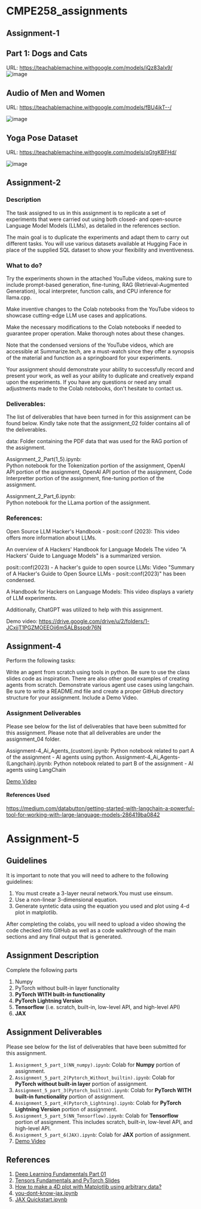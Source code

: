 # CMPE258_assignments

## Assignment-1
## Part 1: Dogs and Cats
URL: https://teachablemachine.withgoogle.com/models/iQz83aIx9/
 ![image](https://github.com/ruchithareddy269/CMPE258_assignments/assets/64256985/421e67c4-3d50-49c5-bd62-cc3d22a32de0)





##  Audio of Men and Women
URL: https://teachablemachine.withgoogle.com/models/fBU4ikT--/

![image](https://github.com/ruchithareddy269/CMPE258_assignments/assets/64256985/54a8eebf-9abc-40bf-ad38-6828b9614496)





##  Yoga Pose Dataset
URL: https://teachablemachine.withgoogle.com/models/qGtgKBFHd/

![image](https://github.com/ruchithareddy269/CMPE258_assignments/assets/64256985/c2b4fe7e-31cc-4c0e-b74e-9208d0703ff8)


## Assignment-2

### Description
The task assigned to us in this assignment is to replicate a set of experiments that were carried out using both closed- and open-source Language Model Models (LLMs), as detailed in the references section.

The main goal is to duplicate the experiments and adapt them to carry out different tasks. You will use various datasets available at Hugging Face in place of the supplied SQL dataset to show your flexibility and inventiveness.

### What to do?
Try the experiments shown in the attached YouTube videos, making sure to include prompt-based generation, fine-tuning, RAG (Retrieval-Augmented Generation), local interpreter, function calls, and CPU inference for llama.cpp.

Make inventive changes to the Colab notebooks from the YouTube videos to showcase cutting-edge LLM use cases and applications.

Make the necessary modifications to the Colab notebooks if needed to guarantee proper operation. Make thorough notes about these changes.

Note that the condensed versions of the YouTube videos, which are accessible at Summarize.tech, are a must-watch since they offer a synopsis of the material and function as a springboard for your experiments.

Your assignment should demonstrate your ability to successfully record and present your work, as well as your ability to duplicate and creatively expand upon the experiments. If you have any questions or need any small adjustments made to the Colab notebooks, don't hesitate to contact us.

### Deliverables:
The list of deliverables that have been turned in for this assignment can be found below. Kindly take note that the assignment_02 folder contains all of the deliverables.

data: Folder containing the PDF data that was used for the RAG portion of the assignment.

Assignment_2_Part(1_5).ipynb:  
Python notebook for the Tokenization portion of the assignment, OpenAI API portion of the assignment, OpenAI API portion of the assignment, Code Interpretter portion of the assignment, fine-tuning portion of the assignment.

Assignment_2_Part_6.ipynb:  
Python notebook for the LLama portion of the assignment.
### References:

Open Source LLM Hacker's Handbook - posit::conf (2023): This video offers more information about LLMs.

An overview of A Hackers' Handbook for Language Models The video "A Hackers' Guide to Language Models" is a summarized version.

posit::conf(2023) - A hacker's guide to open source LLMs: Video "Summary of A Hacker's Guide to Open Source LLMs - posit::conf(2023)" has been condensed.

A Handbook for Hackers on Language Models: This video displays a variety of LLM experiments.

Additionally, ChatGPT was utilized to help with this assignment.

Demo video: https://drive.google.com/drive/u/2/folders/1-JCxjjT1PGZMOEEOii6mSALBsspdr76N

## Assignment-4


Perform the following tasks:

Write an agent from scratch using tools in python. Be sure to use the class slides code as inspiration. There are also other good examples of creating agents from scratch.
Demonstrate various agent use cases using langchain.
Be sure to write a README.md file and create a proper GitHub directory structure for your assignment. Include a Demo Video.

### Assignment Deliverables
Please see below for the list of deliverables that have been submitted for this assignment. Please note that all deliverables are under the assignment_04 folder.

Assignment-4_Ai_Agents_(custom).ipynb: Python notebook related to part A of the assignment - AI agents using python.
Assignment-4_Ai_Agents-(Langchain).ipynb: Python notebook related to part B of the assignment - AI agents using LangChain

[Demo Video](https://drive.google.com/file/d/1anojDtKwFBLf0YQRtIuHM580ZnKzgeRR/view?usp=sharing)
#### References Used
https://medium.com/databutton/getting-started-with-langchain-a-powerful-tool-for-working-with-large-language-models-286419ba0842

# Assignment-5

##  Guidelines

It is important to note that you will need to adhere to the following guidelines:

1. You must create a 3-layer neural network.You must use einsum.
2. Use a non-linear 3-dimensional equation.
4. Generate syntetic data using the equation you used and plot using 4-d plot in matplotlib.

After completing the colabs, you will need to upload a video showing the code checked into GitHub as well as a code walkthrough of the main sections and any final output that is generated.

## Assignment Description

Complete the following parts

1. Numpy
2. PyTorch without built-in layer functionality
3. **PyTorch WITH built-in functionality**
4. **PyTorch Lightning Version**
5. **Tensorflow** (i.e. scratch, built-in, low-level API, and high-level API)
6. **JAX**

## Assignment Deliverables

Please see below for the list of deliverables that have been submitted for this assignment.


1. `Assignment_5_part_1(NN_numpy).ipynb`: Colab for **Numpy** portion of assignment.
2. `Assignment_5_part_2(Pytorch_Without_builtin).ipynb`: Colab for **PyTorch without built-in layer** portion of assignment.
3. `Assignment_5_part_3(Pytorch_builtin).ipynb`: Colab for **PyTorch WITH built-in functionality** portion of assignment.
4. `Assignment_5_part_4(Pytorch_Lightning).ipynb`: Colab for **PyTorch Lightning Version** portion of assignment.
5. `Assignment_5_part_5(NN_Tensorflow).ipynb`: Colab for **Tensorflow** portion of assignment. This includes scratch, built-in, low-level API, and high-level API.
6. `Assignment_5_part_6(JAX).ipynb`: Colab for **JAX** portion of assignment.
7. [Demo Video]()

## References

1. [Deep Learning Fundamentals Part 01](https://colab.research.google.com/drive/1HS3qbHArkqFlImT2KnF5pcMCz7ueHNvY?usp=sharing&authuser=1#scrollTo=EGkS6nN6dQaz)
2. [Tensors Fundamentals and PyTorch Slides](https://docs.google.com/presentation/d/13Oo5gXwcsoq9oMC4XriAyxkvgicatBxfI4cZzDhRyiE/edit#slide=id.g826a355833_0_525)
3. [How to make a 4D plot with Matplotlib using arbitrary data?](https://www.tutorialspoint.com/how-to-make-a-4d-plot-with-matplotlib-using-arbitrary-data)
4. [you-dont-know-jax.ipynb](https://github.com/craffel/jax-tutorial/blob/master/you-don-t-know-jax.ipynb)
5. [JAX Quickstart.ipynb](https://colab.research.google.com/github/google/jax/blob/main/docs/notebooks/quickstart.ipynb)
